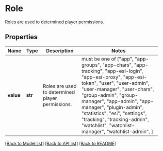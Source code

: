 # Role

Roles are used to determined player permissions.

## Properties
Name | Type | Description | Notes
------------ | ------------- | ------------- | -------------
**value** | **str** | Roles are used to determined player permissions. |  must be one of ["app", "app-groups", "app-chars", "app-tracking", "app-esi-login", "app-esi-proxy", "app-esi-token", "user", "user-admin", "user-manager", "user-chars", "group-admin", "group-manager", "app-admin", "app-manager", "plugin-admin", "statistics", "esi", "settings", "tracking", "tracking-admin", "watchlist", "watchlist-manager", "watchlist-admin", ]

[[Back to Model list]](../README.md#documentation-for-models) [[Back to API list]](../README.md#documentation-for-api-endpoints) [[Back to README]](../README.md)


